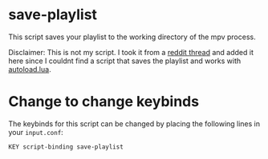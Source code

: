 # save-playlist
This script saves your playlist to the working directory of the mpv process.

Disclaimer: This is not my script. I took it from a [reddit thread](https://www.reddit.com/r/mpv/comments/ax925a/comment/emhpie3/?utm_source=share&utm_medium=web2x&context=3) and added it here since I couldnt find a script that saves the playlist and works with [autoload.lua](https://github.com/mpv-player/mpv/blob/master/TOOLS/lua/autoload.lua).

# Change to change keybinds
The keybinds for this script can be changed by placing the following lines in your ``input.conf``:  
```
KEY script-binding save-playlist
```

